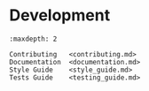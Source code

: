 # Development

```{toctree}
:maxdepth: 2

Contributing   <contributing.md>
Documentation  <documentation.md>
Style Guide    <style_guide.md>
Tests Guide    <testing_guide.md>
```
